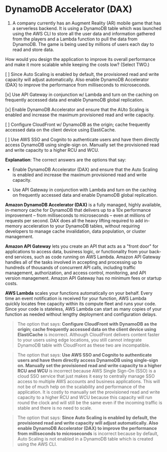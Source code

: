 # DynamoDB Accelerator (DAX)

1. A company currently has an Augment Reality (AR) mobile game that has a serverless backend. It is using a DynamoDB table which was launched using the AWS CLI to store all the user data and information gathered from the players and a Lambda function to pull the data from DynamoDB. The game is being used by millions of users each day to read and store data.

How would you design the application to improve its overall performance and make it more scalable while keeping the costs low? (Select TWO.)

[ ] Since Auto Scaling is enabled by default, the provisioned read and write capacity will adjust automatically. Also enable DynamoDB Accelerator (DAX) to improve the performance from milliseconds to microseconds.

[x] Use API Gateway in conjunction w/ Lambda and turn on the caching on frequently accessed data and enable DynamoDB global replication.

[x] Enable DynamoDB Accelerator and ensure that the AUto Scaling is enabled and increase the maximum provisioned read and write capacity.

[ ] Configure CloudFront w/ DynamoDB as the origin; cache frequently accessed data on the client device using ElastiCache.

[ ] Use AWS SSO and Cognito to authenticate users and have them directly access DynamoDB using single-sign on. Manually set the provisioned read and write capacity to a higher RCU and WCU.

**Explanation**: The correct answers are the options that say:

* Enable DynamoDB Accelerator (DAX) and ensure that the Auto Scaling is enabled and increase the maximum provisioned read and write capacity.

* Use API Gateway in conjunction with Lambda and turn on the caching on frequently accessed data and enable DynamoDB global replication.

**Amazon DynamoDB Accelerator (DAX)** is a fully managed, highly available, in-memory cache for DynamoDB that delivers up to a 10x performance improvement – from milliseconds to microseconds – even at millions of requests per second. DAX does all the heavy lifting required to add in-memory acceleration to your DynamoDB tables, without requiring developers to manage cache invalidation, data population, or cluster management.

**Amazon API Gateway** lets you create an API that acts as a "front door" for applications to access data, business logic, or functionality from your back-end services, such as code running on AWS Lambda. Amazon API Gateway handles all of the tasks involved in accepting and processing up to hundreds of thousands of concurrent API calls, including traffic management, authorization, and access control, monitoring, and API version management. Amazon API Gateway has no minimum fees or startup costs.

**AWS Lambda** scales your functions automatically on your behalf. Every time an event notification is received for your function, AWS Lambda quickly locates free capacity within its compute fleet and runs your code. Since your code is stateless, AWS Lambda can start as many copies of your function as needed without lengthy deployment and configuration delays.

> The option that says: **Configure CloudFront with DynamoDB as the origin; cache frequently accessed data on the client device using ElastiCache** is incorrect. Although CloudFront delivers content faster to your users using edge locations, you still cannot integrate DynamoDB table with CloudFront as these two are incompatible.

> The option that says: **Use AWS SSO and Cognito to authenticate users and have them directly access DynamoDB using single-sign on. Manually set the provisioned read and write capacity to a higher RCU and WCU** is incorrect because AWS Single Sign-On (SSO) is a cloud SSO service that just makes it easy to centrally manage SSO access to multiple AWS accounts and business applications. This will not be of much help on the scalability and performance of the application. It is costly to manually set the provisioned read and write capacity to a higher RCU and WCU because this capacity will run round the clock and will still be the same even if the incoming traffic is stable and there is no need to scale.

> The option that says: **Since Auto Scaling is enabled by default, the provisioned read and write capacity will adjust automatically. Also enable DynamoDB Accelerator (DAX) to improve the performance from milliseconds to microseconds** is incorrect because by default, Auto Scaling is not enabled in a DynamoDB table which is created using the AWS CLI.

<br />
